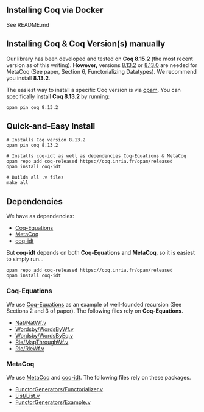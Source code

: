 ## Installing Coq via Docker

See README.md

## Installing Coq & Coq Version(s) manually
Our library has been developed and tested on **Coq 8.15.2** (the most recent
version as of this writing).  **However,** versions
[8.13.2](https://github.com/coq/coq/releases/tag/V8.13.2) or
[8.13.0](https://github.com/coq/coq/releases/tag/V8.13.0) are needed for MetaCoq
(See paper, Section 6, Functorializing Datatypes). We recommend you install **8.13.2**.

The easiest way to install a specific Coq version is via
[opam](http://coq.io/opam/get_started.html). You can specifically install
**Coq 8.13.2** by running:

```
opam pin coq 8.13.2
```

## Quick-and-Easy Install

```
# Installs Coq version 8.13.2
opam pin coq 8.13.2

# Installs coq-idt as well as dependencies Coq-Equations & MetaCoq
opam repo add coq-released https://coq.inria.fr/opam/released
opam install coq-idt

# Builds all .v files
make all
```


## Dependencies 
We have as dependencies:

- [Coq-Equations](https://github.com/mattam82/Coq-Equations)
- [MetaCoq](https://github.com/MetaCoq/metacoq)
- [coq-idt](https://github.com/ccyip/coq-idt)

But **coq-idt** depends on both **Coq-Equations** and **MetaCoq**, so it is
easiest to simply run...

```
opam repo add coq-released https://coq.inria.fr/opam/released
opam install coq-idt
```

### Coq-Equations

We use [Coq-Equations](https://github.com/mattam82/Coq-Equations) as an
example of well-founded recursion (See Sections 2 and 3 of paper). 
The following files rely on **Coq-Equations**.

- [Nat/NatWf.v](./Nat/NatWf.v)
- [Wordsby/WordsByWf.v](./Wordsby/WordsByWf.v)
- [Wordsby/WordsByEq.v](./Wordsby/WordsByEq.v)
- [Rle/MapThroughWf.v](./Rle/MapThroughWf.v)
- [Rle/RleWf.v](./Rle/RleWf.v)

### MetaCoq
We use [MetaCoq](https://github.com/MetaCoq/metacoq) and
[coq-idt](https://github.com/ccyip/coq-idt). The following files rely on these
packages.

- [FunctorGenerators/Functorializer.v](./FunctorGenerators/Functorializer.v)
- [List/List.v](./List/List.v)
- [FunctorGenerators/Example.v](./FunctorGenerators/Example.v)
